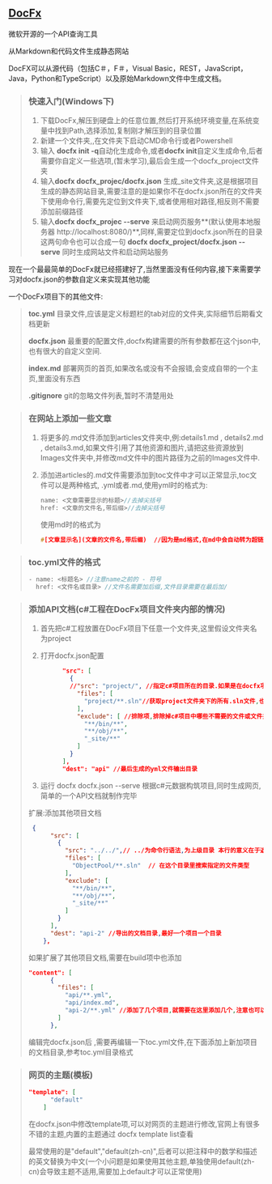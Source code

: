 ## [DocFx](https://dotnet.github.io/docfx/index.html) 

微软开源的一个API查询工具

从Markdown和代码文件生成静态网站

DocFX可以从源代码（包括C＃，F＃，Visual Basic，REST，JavaScript，Java，Python和TypeScript）以及原始Markdown文件中生成文档。

> ### 快速入门(Windows下)
>
> 1. 下载DocFx,解压到硬盘上的任意位置,然后打开系统环境变量,在系统变量中找到Path,选择添加,复制刚才解压到的目录位置
> 2. 新建一个文件夹,,在文件夹下启动CMD命令行或者Powershell
> 3. 输入 **docfx init -q**自动化生成命令,或者**docfx init**自定义生成命令,后者需要你自定义一些选项,(暂未学习),最后会生成一个docfx_project文件夹
> 4. 输入**docfx docfx_projec/docfx.json** 生成_site文件夹,这是根据项目生成的静态网站目录,需要注意的是如果你不在docfx.json所在的文件夹下使用命令行,需要先定位到文件夹下,或者使用相对路径,相反则不需要添加前缀路径
> 5. 输入**docfx docfx_projec --serve** 来启动网页服务**(默认使用本地服务器 http://localhost:8080/)**,同样,需要定位到docfx.json所在的目录 这两句命令也可以合成一句 **docfx docfx_project/docfx.json --serve** 同时生成网站文件和启动网站服务

现在一个最最简单的DocFx就已经搭建好了,当然里面没有任何内容,接下来需要学习对docfx.json的参数自定义来实现其他功能

一个DocFx项目下的其他文件:

> **toc.yml** 目录文件,应该是定义标题栏的tab对应的文件夹,实际细节后期看文档更新
>
> **docfx.json** 最重要的配置文件,docfx构建需要的所有参数都在这个json中,也有很大的自定义空间.
>
> **index.md** 部署网页的首页,如果改名或没有不会报错,会变成自带的一个主页,里面没有东西
>
> **.gitignore** git的忽略文件列表,暂时不清楚用处

> ### 在网站上添加一些文章
>
> 1. 将更多的.md文件添加到articles文件夹中,例:details1.md , details2.md , details3.md,如果文件引用了其他资源和图片,请把这些资源放到Images文件夹中,并修改md文件中的图片路径为之前的Images文件中.
>
> 2. 添加进articles的.md文件需要添加到toc文件中才可以正常显示,toc文件可以是两种格式, .yml或者.md,使用yml时的格式为:
>
>    ```c
>    name: <文章需要显示的标题>//去掉尖括号
>    href: <文章的文件名,带后缀>//去掉尖括号
>    ```
>
>    使用md时的格式为
>
>    ```c
>    #[文章显示名](文章的文件名,带后缀)  //因为是md格式,在md中会自动转为超链接
>    ```
>
>    

> ### toc.yml文件的格式
>
> ```c
> - name: <标题名> //注意name之前的 - 符号
>   href: <文件名或目录> //文件名需要加后缀,文件目录需要在最后加/
> ```
>
> 

> ### 添加API文档(c#工程在DocFx项目文件夹内部的情况)
>
> 1. 首先把c#工程放置在DocFx项目下任意一个文件夹,这里假设文件夹名为project
>
> 2. 打开docfx.json配置
>
>    ```json
>          "src": [
>            {
>            //"src": "project/", //指定c#项目所在的目录.如果是在docfx项目目录下可省略 ,也可直接用files的项目路径           
>              "files": [
>                "project/**.sln"//获取project文件夹下的所有.sln文件,也可以是.csproj
>              ],
>              "exclude": [ //排除项,排除掉c#项目中哪些不需要的文件或文件夹
>                "**/bin/**",
>                "**/obj/**",
>                "_site/**"
>              ]
>            }
>          ],
>          "dest": "api" //最后生成的yml文件输出目录
>    ```
>
> 3. 运行 docfx docfx.json --serve 根据c#元数据构筑项目,同时生成网页,简单的一个API文档就制作完毕
>
> 扩展:添加其他项目文档
>
> ```json
>  {
>       "src": [
>         {
>         	"src": "../../",// ../为命令行语法,为上级目录 本行的意义在于返回docfx的上级目录的上级目录
>           "files": [
>             "ObjectPool/**.sln"  // 在这个目录里搜索指定的文件类型
>           ],
>           "exclude": [
>             "**/bin/**",
>             "**/obj/**",
>             "_site/**"
>           ]
>         }
>       ],
>       "dest": "api-2" //导出的文档目录,最好一个项目一个目录
>     },
> ```
>
> 如果扩展了其他项目文档,需要在build项中也添加
>
> ```json
> "content": [
>       {
>         "files": [
>           "api/**.yml",
>           "api/index.md",
>           "api-2/**.yml" //添加了几个项目,就需要在这里添加几个,注意也可以在这里和文件夹里加入index.md文件,作为点击页面的初始界面   
>         ]
>       },
> ```
>
> 编辑完docfx.json后 ,需要再编辑一下toc.yml文件,在下面添加上新加项目的文档目录,参考toc.yml目录格式

> ### 网页的主题(模板)
>
> ```json
> "template": [
>       "default"
>     ]
> ```
>
> 在docfx.json中修改template项,可以对网页的主题进行修改,官网上有很多不错的主题,内置的主题通过 docfx template list查看
>
> 最常使用的是"default","default(zh-cn)",后者可以把注释中的数学和描述的英文替换为中文(一个小问题是如果使用其他主题,单独使用default(zh-cn)会导致主题不适用,需要加上default才可以正常使用)

